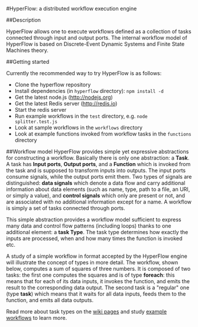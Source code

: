 #HyperFlow: a distributed workflow execution engine

##Description

HyperFlow allows one to execute workflows defined as a collection of tasks connected through input and output ports. The internal workflow model of HyperFlow is based on Discrete-Event Dynamic Systems and Finite State Machines theory.   

##Getting started

Currently the recommended way to try HyperFlow is as follows:
* Clone the hyperflow repository
* Install dependencies (in `hyperflow` directory): `npm install -d`
* Get the latest node.js (http://nodejs.org)
* Get the latest Redis server (http://redis.io)
* Start the redis server
* Run example workflows in the `test` directory, e.g. `node splitter.test.js`
* Look at sample workflows in the `workflows` directory
* Look at example functions invoked from workflow tasks in the `functions` directory

##Workflow model
HyperFlow provides simple yet expressive abstractions for constructing a workflow. Basically there is only one abstraction: a **Task**. A task has **Input ports**, **Output ports**, and a **Function** which is invoked from the task and is supposed to transform inputs into outputs. The input ports consume signals, while the output ports emit them. Two types of signals are distinguished: **data signals** which denote a data flow and carry additional information about data elements (such as name, type, path to a file, an URI, or simply a value), and **control signals** which only are present or not, and are associated with no additional information except for a name. A workflow is simply a set of tasks connected through ports. 

This simple abstraction provides a workflow model sufficient to express many data and control flow patterns (including loops) thanks to one additional element: a **task Type**. The task type determines how exactly the inputs are processed, when and how many times the function is invoked etc. 

A study of a simple workflow in format accepted by the HyperFlow engine will illustrate the concept of types in more detail. The workflow, shown below, computes a sum of squares of three numbers. It is composed of two tasks: the first one computes the squares and is of type **foreach**: this means that for each of its data inputs, it invokes the function, and emits the result to the corresponding data output. The second task is a "regular" one (type **task**) which means that it waits for all data inputs, feeds them to the function, and emits all data outputs. 

Read more about task types on the [wiki pages](https://github.com/balis/hyperflow/wiki) and study [example workflows](https://github.com/balis/hyperflow/workflows) to learn more. 
